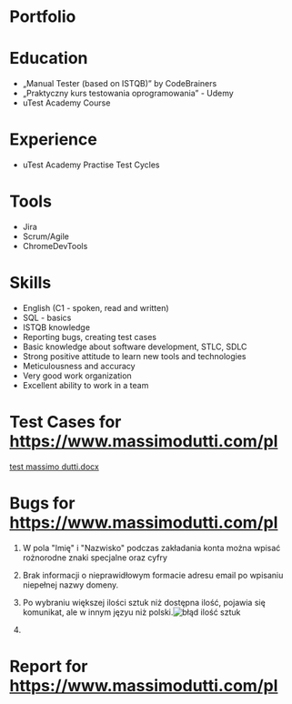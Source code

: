 # Portfolio

# Education
  -  „Manual Tester (based on ISTQB)” by CodeBrainers
  - „Praktyczny kurs testowania oprogramowania” - Udemy
  - uTest Academy Course

# Experience
  - uTest Academy Practise Test Cycles
  
# Tools
  - Jira
  - Scrum/Agile
  - ChromeDevTools
  
# Skills
  - English (C1 - spoken, read and written)
  - SQL - basics
  - ISTQB knowledge
  - Reporting bugs, creating test cases
  - Basic knowledge about software development, STLC, SDLC
  - Strong positive attitude to learn new tools and technologies
  - Meticulousness and accuracy
  - Very good work organization
  - Excellent ability to work in a team
  
 # Test Cases for https://www.massimodutti.com/pl
  [test massimo dutti.docx](https://github.com/juskoz/Portfolio/files/9752199/test.massimo.dutti.docx)

 # Bugs for https://www.massimodutti.com/pl
  1. W pola "Imię" i "Nazwisko" podczas zakładania konta można wpisać rożnorodne znaki specjalne oraz cyfry
  2. Brak informacji o nieprawidłowym formacie adresu email po wpisaniu niepełnej nazwy domeny.
  3. Po wybraniu większej ilości sztuk niż dostępna ilość, pojawia się komunikat, ale w innym języu niż polski.![błąd  ilość sztuk](https://user-images.githubusercontent.com/102381063/195025877-eeb60dd8-b321-4f16-9848-63d84354d45e.jpg)

  4. 
 # Report for https://www.massimodutti.com/pl
 
